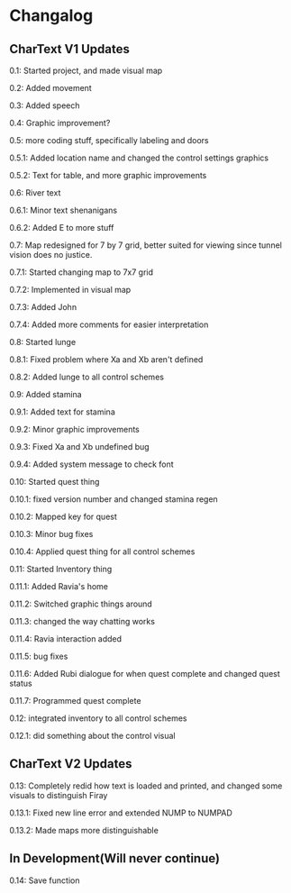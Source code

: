 # Changalog

## CharText V1 Updates
0.1: Started project, and made visual map

0.2: Added movement

0.3: Added speech

0.4: Graphic improvement?

0.5: more coding stuff, specifically labeling and doors

0.5.1: Added location name and changed the control settings graphics

0.5.2: Text for table, and more graphic improvements

0.6: River text

0.6.1: Minor text shenanigans

0.6.2: Added E to more stuff

0.7: Map redesigned for 7 by 7 grid, better suited for viewing since tunnel vision does no justice.

0.7.1: Started changing map to 7x7 grid

0.7.2: Implemented in visual map

0.7.3: Added John

0.7.4: Added more comments for easier interpretation

0.8: Started lunge

0.8.1: Fixed problem where Xa and Xb aren't defined

0.8.2: Added lunge to all control schemes

0.9: Added stamina

0.9.1: Added text for stamina

0.9.2: Minor graphic improvements

0.9.3: Fixed Xa and Xb undefined bug

0.9.4: Added system message to check font

0.10: Started quest thing

0.10.1: fixed version number and changed stamina regen

0.10.2: Mapped key for quest

0.10.3: Minor bug fixes

0.10.4: Applied quest thing for all control schemes

0.11: Started Inventory thing

0.11.1: Added Ravia's home

0.11.2: Switched graphic things around

0.11.3: changed the way chatting works

0.11.4: Ravia interaction added

0.11.5: bug fixes

0.11.6: Added Rubi dialogue for when quest complete and changed quest status

0.11.7: Programmed quest complete

0.12: integrated inventory to all control schemes

0.12.1: did something about the control visual

## CharText V2 Updates

0.13: Completely redid how text is loaded and printed, and changed some visuals to distinguish Firay

0.13.1: Fixed new line error and extended NUMP to NUMPAD

0.13.2: Made maps more distinguishable

## In Development(Will never continue)

0.14: Save function
